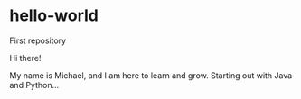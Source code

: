 # hello-world
First repository

Hi there!

My name is Michael, and I am here to learn and grow. 
Starting out with Java and Python...

